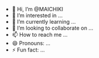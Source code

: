 - 👋 Hi, I’m @MAICHIKI
- 👀 I’m interested in ...
- 🌱 I’m currently learning ...
- 💞️ I’m looking to collaborate on ...
- 📫 How to reach me ...
- 😄 Pronouns: ...
- ⚡ Fun fact: ...

<!---
MAICHIKI/MAICHIKI is a ✨ special ✨ repository because its `README.md` (this file) appears on your GitHub profile.
You can click the Preview link to take a look at your changes.
--->
